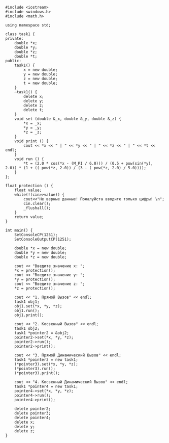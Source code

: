 ﻿```
#include <iostream>
#include <windows.h>
#include <math.h>

using namespace std;

class task1 {
private: 
	double *x;
	double *y;
	double *z;
	double *t;
public:
	task1() {
		x = new double;
		y = new double;
		z = new double;
		t = new double;
	}
	~task1() {
		delete x;
		delete y;
		delete z;
		delete t;
	}
	void set (double &_x, double &_y, double &_z) { 
		*x = _x;
		*y = _y;
		*z = _z;
	}
	void print () { 
		cout << *x << " | " << *y << " | " << *z << " | " << *t << endl;
	}
	void run () { 
		*t = (2.0 * cos(*x - (M_PI / 6.0))) / (0.5 + pow(sin(*y), 2.0)) * (1 + (( pow(*z, 2.0)) / (3 - ( pow(*z, 2.0) / 5.0))));
	}
};

float protection () {
	float value;
	while(!(cin>>value)) {
		cout<<"Не верные данные! Пожалуйста вводите только цифры! \n";
		cin.clear();
		_flushall();
	}
	return value;
}

int main() {
	SetConsoleCP(1251);
	SetConsoleOutputCP(1251);
	
	double *x = new double; 
	double *y = new double; 
	double *z = new double; 
	
	cout << "Введите значение x: ";
	*x = protection();
	cout << "Введите значение y: ";
	*y = protection();
	cout << "Введите значение z: ";
	*z = protection();
	
	cout << "1. Прямой Вызов" << endl;
	task1 obj1;
	obj1.set(*x, *y, *z);
	obj1.run();
	obj1.print();
	
	cout << "2. Косвенный Вызов" << endl;
	task1 obj2;
	task1 *pointer2 = &obj2;
	pointer2->set(*x, *y, *z);
	pointer2->run();
	pointer2->print();
	
	cout << "3. Прямой Динамический Вызов" << endl;
	task1 *pointer3 = new task1;
	(*pointer3).set(*x, *y, *z);
	(*pointer3).run();
	(*pointer3).print();
	
	cout << "4. Косвенный Динамический Вызов" << endl;
	task1 *pointer4 = new task1;
	pointer4->set(*x, *y, *z);
	pointer4->run();
	pointer4->print();
	
	delete pointer2;
	delete pointer3;
	delete pointer4;
	delete x;
	delete y;
	delete z;
}

```
